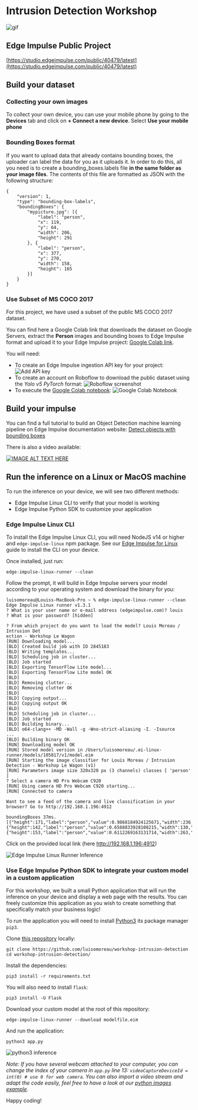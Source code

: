 # Intrusion Detection Workshop

![gif](templates/assets/render.gif)

## Edge Impulse Public Project

[https://studio.edgeimpulse.com/public/40479/latest](https://studio.edgeimpulse.com/public/40479/latest)

## Build your dataset

### Collecting your own images

To collect your own device, you can use your mobile phone by going to the **Devices** tab and click on **+ Connect a new device**. Select **Use your mobile phone**

### Bounding Boxes format

If you want to upload data that already contains bounding boxes, the uploader can label the data for you as it uploads it. In order to do this, all you need is to create a bounding_boxes.labels file **in the same folder as your image files**. The contents of this file are formatted as JSON with the following structure:

```
{
    "version": 1,
    "type": "bounding-box-labels",
    "boundingBoxes": {
        "mypicture.jpg": [{
            "label": "person",
            "x": 119,
            "y": 64,
            "width": 206,
            "height": 291
        }, {
            "label": "person",
            "x": 377,
            "y": 270,
            "width": 158,
            "height": 165
        }]
    }
}
```

### Use Subset of MS COCO 2017

For this project, we have used a subset of the public MS COCO 2017 dataset.

You can find here a Google Colab link that downloads the dataset on Google Servers, extract the **Person** images and bounding boxes to Edge Impulse format and upload it to your Edge Impulse project: [Google Colab link](https://colab.research.google.com/drive/16zg2WU5eY24WBBU6o-siBLQmQBo7pCV-?usp=sharing).

You will need:

- To create an Edge Impulse ingestion API key for your project:
![Add API key](templates/assets/add-ei-key.png)
- To create an account on Roboflow to download the public dataset using the *Yolo v5 PyTorch* format:
![Roboflow screenshot](templates/assets/roboflow-ms-coco.png)
- To execute the [Google Colab notebook](https://colab.research.google.com/drive/16zg2WU5eY24WBBU6o-siBLQmQBo7pCV-?usp=sharing):
![Google Colab Notebook](templates/assets/google-colab.png)


## Build your impulse

You can find a full tutorial to build an Object Detection machine learning pipeline on Edge Impulse documentation website: [Detect objects with bounding boxes](https://docs.edgeimpulse.com/docs/tutorials/object-detection)

There is also a video available:

[![IMAGE ALT TEXT HERE](https://img.youtube.com/vi/dY3OSiJyne0/0.jpg)](https://www.youtube.com/watch?v=dY3OSiJyne0)

## Run the inference on a Linux or MacOS machine

To run the inference on your device, we will see two different methods:

- Edge Impulse Linux CLI to verify that your model is working
- Edge Impulse Python SDK to customize your application

### Edge Impulse Linux CLI

To install the Edge Impulse Linux CLI, you will need NodeJS v14 or higher and `edge-impulse-linux` npm package. See our [Edge Impulse for Linux](https://docs.edgeimpulse.com/docs/edge-impulse-for-linux/edge-impulse-for-linux) guide to install the CLI on your device.

Once installed, just run:

```
edge-impulse-linux-runner --clean
```

Follow the prompt, it will build in Edge Impulse servers your model according to your operating system and download the binary for you:

```
luisomoreau@Louiss-MacBook-Pro ~ % edge-impulse-linux-runner --clean
Edge Impulse Linux runner v1.3.1
? What is your user name or e-mail address (edgeimpulse.com)? louis
? What is your password? [hidden]

? From which project do you want to load the model? Louis Moreau / Intrusion Det
ection - Workshop Le Wagon
[RUN] Downloading model...
[BLD] Created build job with ID 2845183
[BLD] Writing templates...
[BLD] Scheduling job in cluster...
[BLD] Job started
[BLD] Exporting TensorFlow Lite model...
[BLD] Exporting TensorFlow Lite model OK
[BLD] 
[BLD] Removing clutter...
[BLD] Removing clutter OK
[BLD] 
[BLD] Copying output...
[BLD] Copying output OK
[BLD] 
[BLD] Scheduling job in cluster...
[BLD] Job started
[BLD] Building binary...
[BLD] o64-clang++ -MD -Wall -g -Wno-strict-aliasing -I. -Isource 
...
[BLD] Building binary OK
[RUN] Downloading model OK
[RUN] Stored model version in /Users/luisomoreau/.ei-linux-runner/models/105817/v1/model.eim
[RUN] Starting the image classifier for Louis Moreau / Intrusion Detection - Workshop Le Wagon (v1)
[RUN] Parameters image size 320x320 px (3 channels) classes [ 'person' ]
? Select a camera HD Pro Webcam C920
[RUN] Using camera HD Pro Webcam C920 starting...
[RUN] Connected to camera

Want to see a feed of the camera and live classification in your browser? Go to http://192.168.1.196:4912

boundingBoxes 37ms. [{"height":171,"label":"person","value":0.9868184924125671,"width":236,"x":8,"y":148},{"height":142,"label":"person","value":0.6588833928108215,"width":130,"x":81,"y":168},{"height":153,"label":"person","value":0.6112269163131714,"width":263,"x":0,"y":123}]
```

Click on the provided local link (here http://192.168.1.196:4912)

![Edge Impulse Linux Runner Inference](templates/assets/inference-ei-linux-cli.png)

### Use Edge Impulse Python SDK to integrate your custom model in a custom application

For this workshop, we built a small Python application that will run the inference on your device and display a web page with the results. You can freely customize this application as you wish to create something that specifically match your business logic!

To run the application you will need to install [Python3](https://www.python.org/downloads/) its package manager `pip3`.

Clone [this repository](https://github.com/luisomoreau/workshop-intrusion-detection) locally:

```
git clone https://github.com/luisomoreau/workshop-intrusion-detection
cd workshop-intrusion-detection/
```

Install the dependencies:

```
pip3 install -r requirements.txt
```

You will also need to install `flask`:

```
pip3 install -U Flask
```

Download your custom model at the root of this repository:

```
edge-impulse-linux-runner --download modelfile.eim
```

And run the application:

```
python3 app.py
```

![python3 inference](templates/assets/python3-inference.png)

*Note: If you have several webcam attached to your computer, you can change the index of your camera in `app.py` line 13: `videoCaptureDeviceId = int(0) # use 0 for web camera`. You can also import a video stream and adapt the code easily, feel free to have a look at our [python images example](https://github.com/edgeimpulse/linux-sdk-python/tree/master/examples/image).*

Happy coding!

